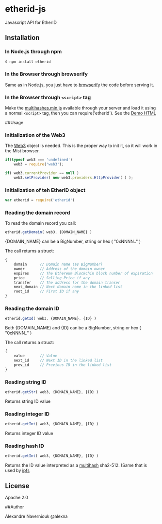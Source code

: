 # etherid-js
Javascript API for EtherID


## Installation

### In Node.js through npm

```bash
$ npm install etherid
```


### In the Browser through browserify

Same as in Node.js, you just have to [browserify](https://github.com/substack/js-browserify) the code before serving it. 

### In the Browser through `<script>` tag

Make the [multihashes.min.js](/dist/etherid.min.js) available through your server and load it using a normal `<script>` tag, then you can require('etherid'). See the [Demo HTML](/tests/test.html)  


##Usage

### Initialization of the Web3

The [Web3](https://github.com/ethereum/web3.js) object is needed. This is the proper way to init it, so it will work in the Mist browser.

```javascript
if(typeof web3 === 'undefined')
    web3 = require('web3');     

if( web3.currentProvider == null )
    web3.setProvider( new web3.providers.HttpProvider( ) );   
```

### Initialization of teh EtherID object 
```javascript
var etherid = require('etherid')
```

### Reading the domain record

To read the domain record you call:

```javascript
etherid.getDomain( web3, {DOMAIN_NAME} )
```
{DOMAIN_NAME} can be a BigNumber, string or hex ( "0xNNNN.." )

The call returns a struct:

```javascript
{
    domain      // Domain name (as BigNumber)
    owner       // Address of the domain owner
    expires     // The Ethereum Blockchin block number of expiration
    price       // Selling Price if any
    transfer    // The address for the domain transer
    next_domain // Next domain name in the linked list
    root_id     // First ID if any
}
```

### Reading the domain ID

```javascript
etherid.getId( web3, {DOMAIN_NAME}, {ID} )
```

Both {DOMAIN_NAME} and {ID} can be a BigNumber, string or hex ( "0xNNNN.." )

The call returns a struct:

```javascript
{
    value       // Value
    next_id     // Next ID in the linked list
    prev_id     // Previous ID in the linked list
}
```

### Reading string ID

```javascript
etherid.getStr( web3, {DOMAIN_NAME}, {ID} )
```
Returns string ID value

### Reading integer ID

```javascript
etherid.getInt( web3, {DOMAIN_NAME}, {ID} )
```
Returns integer ID value

### Reading hash ID

```javascript
etherid.getInt( web3, {DOMAIN_NAME}, {ID} )
```
Returns the ID value interpreted as a [multihash](https://github.com/jbenet/multihash) sha2-512. (Same that is used by [ipfs](https://ipfs.io/)

## License

Apache 2.0


##Author

Alexandre Naverniouk
@alexna

